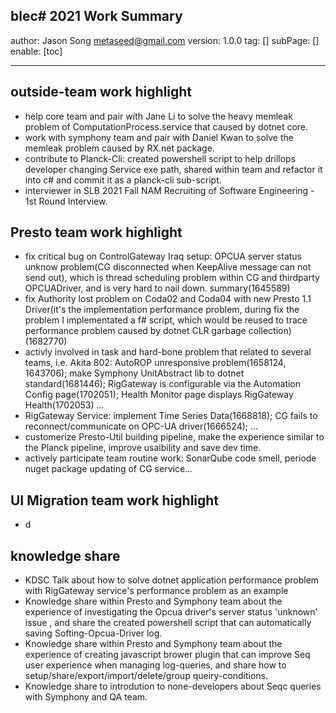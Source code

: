 blec# 2021 Work Summary
---
author: Jason Song <metaseed@gmail.com>
version: 1.0.0
tag: []
subPage: []
enable: [toc]

---
 
## outside-team work highlight
* help core team and pair with Jane Li to solve the heavy memleak problem of ComputationProcess.service that caused by dotnet core.
* work with symphony team and pair with Daniel Kwan to solve the memleak problem caused by RX.net package.
* contribute to Planck-Cli: created powershell script to help drillops developer changing Service exe path, shared within team and refactor it into c# and commit it as a planck-cli sub-script.
*  interviewer in SLB 2021 Fall NAM Recruiting of Software Engineering - 1st Round Interview.

## Presto team work highlight
* fix critical bug on ControlGateway Iraq setup: OPCUA server status unknow problem(CG disconnected when KeepAlive message can not send out), which is thread scheduling problem within CG and thirdparty OPCUADriver, and is very hard to nail down.  summary(1645589)
* fix Authority lost problem on Coda02 and Coda04 with new Presto 1.1 Driver(it's the implementation performance problem, during fix the problem I implementated a f# script, which would be reused to trace performance problem caused by dotnet CLR garbage collection)(1682770)
* activly involved in task and hard-bone problem that related to several teams, i.e. Akita 802: AutoROP unresponsive problem(1658124, 1643706);  make Symphony UnitAbstract lib to dotnet standard(1681446); RigGateway is configurable via the Automation Config page(1702051); Health Monitor page displays RigGateway Health(1702053) ...
* RigGateway Service: implement Time Series Data(1668818); CG fails to reconnect/communicate on OPC-UA driver(1666524); ...
* customerize Presto-Util building pipeline, make the experience similar to the Planck pipeline, improve usaibility and save dev time.
* actively participate team routine work: SonarQube code smell, periode nuget package updating of CG service...
## UI Migration team work highlight
* d
## knowledge share
* KDSC Talk about how to solve dotnet application performance problem with RigGateway service's performance problem as an example
* Knowledge share within Presto and Symphony team about the experience of investigating the Opcua driver's server status 'unknown' issue , and share the created powershell script that can automatically saving Softing-Opcua-Driver log.
* Knowledge share within Presto and Symphony team about the experience of creating javascript brower plugin that can improve Seq user experience when managing log-queries, and share how to setup/share/export/import/delete/group queiry-conditions.
* Knowledge share to introdution to none-developers about Seqc queries with Symphony and QA team.

